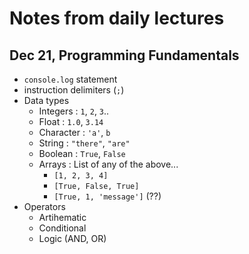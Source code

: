 # Notes from daily lectures

## Dec 21, Programming Fundamentals

 - `console.log` statement 
 - instruction delimiters (`;`)
 - Data types
    - Integers : `1`, `2`, `3`..
    - Float : `1.0`, `3.14`
    - Character : `'a'`, ``b``
    - String : `"there"`, `"are"`
    - Boolean : `True`, `False`
    - Arrays : List of any of the above...
        - `[1, 2, 3, 4]`
        - `[True, False, True]`
        - `[True, 1, 'message']` (??)
- Operators
    - Artihematic
    - Conditional
    - Logic (AND, OR)
